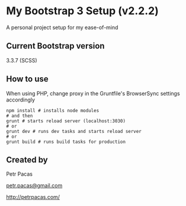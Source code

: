 # My Bootstrap 3 Setup (v2.2.2) #

A personal project setup for my ease-of-mind

## Current Bootstrap version ##

3.3.7 (SCSS)

## How to use ##

When using PHP, change proxy in the Gruntfile's BrowserSync settings accordingly

```
npm install # installs node modules
# and then
grunt # starts reload server (localhost:3030)
# or
grunt dev # runs dev tasks and starts reload server
# or
grunt build # runs build tasks for production
```

## Created by ##

Petr Pacas

[petr.pacas@gmail.com](mailto:petr.pacas@gmail.com)

http://petrpacas.com/
